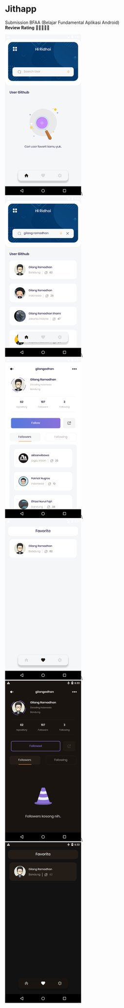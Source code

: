 # Jithapp
Submission BFAA (Belajar Fundamental Aplikasi Android)\
**Review Rating** 🌟🌟🌟🌟🌟

<img src="https://github.com/rrdhoi/Jithapp/blob/main/image/home_page.png" width="250">\\
<img src="https://github.com/rrdhoi/Jithapp/blob/main/image/search_user.png" width="250">\\
<img src="https://github.com/rrdhoi/Jithapp/blob/main/image/detail_page.png" width="250">\\
<img src="https://github.com/rrdhoi/Jithapp/blob/main/image/Screenshot_1636266756.png" width="250">\\
<img src="https://github.com/rrdhoi/Jithapp/blob/main/image/Screenshot_1636266788.png" width="250">\\
<img src="https://github.com/rrdhoi/Jithapp/blob/main/image/Screenshot_1636266794.png" width="250">
